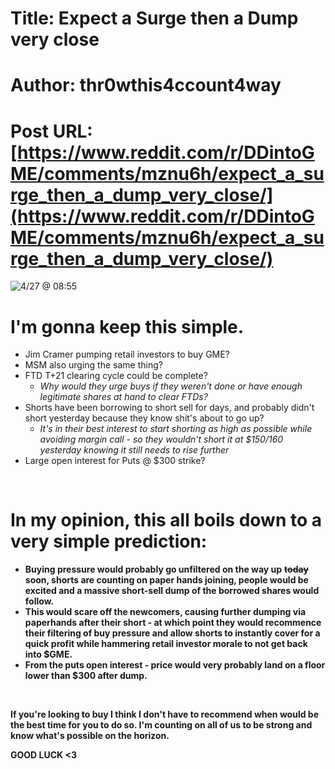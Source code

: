 # Title: Expect a Surge then a Dump very close
# Author: thr0wthis4ccount4way
# Post URL: [https://www.reddit.com/r/DDintoGME/comments/mznu6h/expect_a_surge_then_a_dump_very_close/](https://www.reddit.com/r/DDintoGME/comments/mznu6h/expect_a_surge_then_a_dump_very_close/)


![4\/27 @ 08:55](https://preview.redd.it/mxf9d9xlqpv61.png?width=1600&format=png&auto=webp&s=6597894d71d5970ca024e41d48f0757b16e5c781)

# I'm gonna keep this simple.

* Jim Cramer pumping retail investors to buy GME?
* MSM also urging the same thing?
* FTD T+21 clearing cycle could be complete?
   * *Why would they urge buys if they weren't done or have enough legitimate shares at hand to clear FTDs?*
* Shorts have been borrowing to short sell for days, and probably didn't short yesterday because they know shit's about to go up?
   * *It's in their best interest to start shorting as high as possible while avoiding margin call - so they wouldn't short it at $150/160 yesterday knowing it still needs to rise further*
* Large open interest for Puts @ $300 strike?

&#x200B;

# In my opinion, this all boils down to a very simple prediction:

* **Buying pressure would probably go unfiltered on the way up** **~~today~~** **soon, shorts are counting on paper hands joining, people would be excited and a massive short-sell dump of the borrowed shares would follow.**
* **This would scare off the newcomers, causing further dumping via paperhands after their short - at which point they would recommence their filtering of buy pressure and allow shorts to instantly cover for a quick profit while hammering retail investor morale to not get back into $GME.**
* **From the puts open interest - price would very probably land on a floor lower than $300 after dump.**

&#x200B;

**If you're looking to buy I think I don't have to recommend when would be the best time for you to do so. I'm counting on all of us to be strong and know what's possible on the horizon.**

**GOOD LUCK <3**